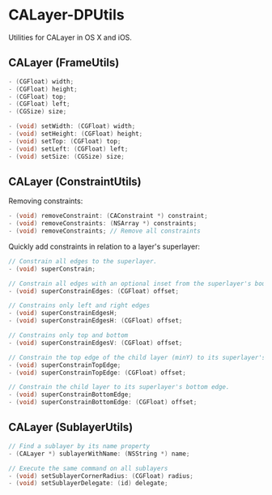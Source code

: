 CALayer-DPUtils
===============

Utilities for CALayer in OS X and iOS.

## CALayer (FrameUtils)

```objective-c
- (CGFloat) width;
- (CGFloat) height;
- (CGFloat) top;
- (CGFloat) left;
- (CGSize) size;

- (void) setWidth: (CGFloat) width;
- (void) setHeight: (CGFloat) height;
- (void) setTop: (CGFloat) top;
- (void) setLeft: (CGFloat) left;
- (void) setSize: (CGSize) size;
```

## CALayer (ConstraintUtils)

Removing constraints:

```objective-c
- (void) removeConstraint: (CAConstraint *) constraint;
- (void) removeConstraints: (NSArray *) constraints;
- (void) removeConstraints; // Remove all constraints
```

Quickly add constraints in relation to a layer's superlayer:

```objective-c
// Constrain all edges to the superlayer.
- (void) superConstrain;

// Constrain all edges with an optional inset from the superlayer's bounds.
- (void) superConstrainEdges: (CGFloat) offset;

// Constrains only left and right edges
- (void) superConstrainEdgesH;
- (void) superConstrainEdgesH: (CGFloat) offset;

// Constrains only top and bottom
- (void) superConstrainEdgesV: (CGFloat) offset;

// Constrain the top edge of the child layer (minY) to its superlayer's top edge (minY)
- (void) superConstrainTopEdge;
- (void) superConstrainTopEdge: (CGFloat) offset;

// Constrain the child layer to its superlayer's bottom edge.
- (void) superConstrainBottomEdge;
- (void) superConstrainBottomEdge: (CGFloat) offset;
```

## CALayer (SublayerUtils)

```objective-c
// Find a sublayer by its name property
- (CALayer *) sublayerWithName: (NSString *) name;

// Execute the same command on all sublayers
- (void) setSublayerCornerRadius: (CGFloat) radius;
- (void) setSublayerDelegate: (id) delegate;
```